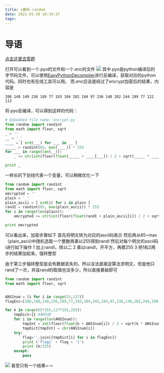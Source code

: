 ```yaml
---
title: i春秋-random
date: 2021-01-30 16:34:27
tags:
---
```

# 导语
[点击这里去答题](https://www.ichunqiu.com/battalion?q=4771)
<!-- more -->

打开可以看到一个.pyo的文件和一个.enc的文件
![](1.jpg)
其中.pyo是python编译后的字节码文件，可以使用[EasyPythonDecomplier](https://sourceforge.net/projects/easypythondecompiler/)进行反编译，获取对应的python代码。同时也有在线工具可以用。
而.enc应该是经过了encrypt加密后的结果，内容是
```
208 140 149 236 189 77 193 104 202 184 97 236 148 202 244 199 77 122 113 
```

将.pyo反编译，可以得到这样的代码：
``` python
# Embedded file name: encrypt.py
from random import randint
from math import floor, sqrt
_ = ''
__ = '_'
____ = [ ord(___) for ___ in __ ]
_____ = randint(65, max(____)) * 255
for ___ in range(len(__)):
    _ += str(int(floor(float(_____ + ____[___]) / 2 + sqrt(_____ * ____[___])) % 255)) + ' '

print _
```

一样长的下划线代表一个变量，可以稍微优化一下

``` python
from random import randint
from math import floor, sqrt
emcrypted = ''
plain = '_'
plain_ascii = [ ord(i) for i in plain ]
randI = randint(65, max(plain_ascii)) * 255
for i in range(len(plain)):
    emcrypted += str(int(floor(float(randI + plain_ascii[i]) / 2 + sqrt(randI * plain_ascii[i])) % 255)) + ' '

print emcrypted
```

可以看出来，加密步骤如下
首先将明文转为对应的ascii码表示
然后再从65~max（plain_ascii)中随机选取一个整数再乘以255得到randI
然后对每个明文的ascii码i进行如下操作
1 加上randI，除以二
2 乘以randI，开平方，再模255
3 把1和2两步的结果加起来，强转整型

由于第三步强转整型是会有数据丢失的，所以没法直接逆算法求明文，但是他只rand了一次，并且rand的取值也没多少，所以直接暴破即可

``` python
from random import randint
from math import floor, sqrt


ANSInum = [i for i in range(33,127)]
flagEnc=[208,140,149,236,189,77,193,104,202,184,97,236,148,202,244,199,77,122,113]

for k in range(65*255,127*255,255):
    tmpDict={} #解码表
    for i in range(len(ANSInum)):
        tmpInt = int(floor(float(k + ANSInum[i]) / 2 + sqrt(k * ANSInum[i])) % 255)
        tmpDict[tmpInt] = chr(ANSInum[i])
    try:
        flag=''.join([tmpDict[i] for i in flagEnc])
        print ('flag{' + flag + '}')
        print (k/255)
    except:
        pass
```
![](2.jpg)
甚至只有一个结果=-=